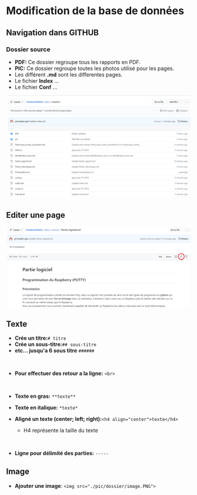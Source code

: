 # Modification de la base de données

## Navigation dans GITHUB

### Dossier source

  * **PDF:** Ce dossier regroupe tous les rapports en PDF.
  * **PIC:** Ce dossier regroupe toutes les photos utilisé pour les pages. 
  * Les différent **.md** sont les differentes pages.
  * Le fichier **Index** ...
  * Le fichier **Conf** ...

<img src="./pic/Modification_tuto/Dossier_source.PNG">

## Editer une page

<img src="./pic/Modification_tuto/editer_page.PNG"> 


## Texte

* **Crée un titre:**``# titre``
* **Crée un sous-titre:**``## sous-titre``
* **etc... jusqu'a 6 sous titre** ``######``

<br>

* **Pour effectuer des retour a la ligne:**  ``<br>``

<br>

* **Texte en gras:** ``**texte**``

* **Texte en italique:** ``*texte*``

* **Aligné un texte (center; left; right):**``<h4 align="center">texte</h4>``
  * H4 représente la taille du texte
 
 <br> 
 
* **Ligne pour délimité des parties:** ``-----``


## Image

* **Ajouter une image**: ``<img src="./pic/dossier/image.PNG">``

 
